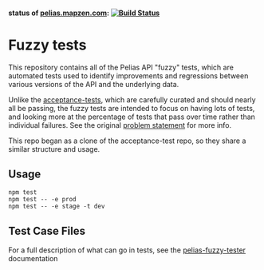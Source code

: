 #### status of [pelias.mapzen.com](http://pelias.mapzen.com): [![Build Status](https://travis-ci.org/pelias/fuzzy-tests.png)](https://travis-ci.org/pelias/fuzzy-tests)

# Fuzzy tests

This repository contains all of the Pelias API "fuzzy" tests, which are automated tests used to identify
improvements and regressions between various versions of the API and the underlying data.

Unlike the [acceptance-tests](https://github.com/pelias/acceptance-tests), which are carefully
curated and should nearly all be passing, the fuzzy tests are intended to focus on having lots of
tests, and looking more at the percentage of tests that pass over time rather than individual
failures. See the original [problem statement](https://github.com/pelias/acceptance-tests/issues/109) for more info.

This repo began as a clone of the acceptance-test repo, so they share a similar structure and usage.

## Usage

```
npm test
npm test -- -e prod
npm test -- -e stage -t dev
```

## Test Case Files

For a full description of what can go in tests, see the
[pelias-fuzzy-tester](https://github.com/pelias/fuzzy-tester) documentation
